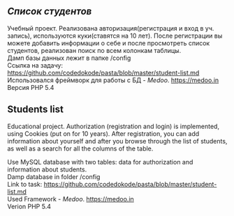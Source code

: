 ***Список студентов***
---
Учебный проект.
Реализована авторизация(регистрация и вход в уч. запись), используются куки(ставятся на 10 лет).
После регистрации вы можете добавить информации о себе и после просмотреть список студентов, реализован поиск по всем колонкам таблицы.<br>
Дамп базы данных лежит в папке /config<br>
Ссылка на задачу: <https://github.com/codedokode/pasta/blob/master/student-list.md><br>
Использовался  фреймворк для работы с БД - _Medoo_. <https://medoo.in><br>
Версия PHP 5.4



**Students list**
---
Educational project.
Authorization (registration and login) is implemented, using Cookies (put on for 10 years). 
After registration, you can add information about yourself and after you browse through the list of students, as well as a search for all the columns of the table.

Use MySQL database with two tables: data for authorization and information about students.<br>
Damp database in folder /config<br>
Link to task: <https://github.com/codedokode/pasta/blob/master/student-list.md><br>
Used Framework - _Medoo_. <https://medoo.in><br>
Verion PHP 5.4
